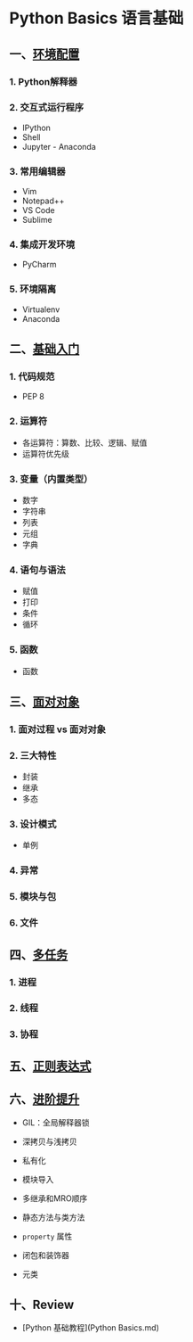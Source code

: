 # Python Basics 语言基础

## 一、[环境配置](环境配置\index.md)

### 1. Python解释器

### 2. 交互式运行程序

- IPython
- Shell
- Jupyter - Anaconda

### 3. 常用编辑器

- Vim
- Notepad++
- VS Code
- Sublime

### 4. 集成开发环境

- PyCharm

### 5. 环境隔离

- Virtualenv
- Anaconda



## 二、[基础入门](基础入门\index.md)

### 1. 代码规范

- PEP 8

### 2. 运算符

- 各运算符：算数、比较、逻辑、赋值
- 运算符优先级

### 3. 变量（内置类型）

- 数字
- 字符串
- 列表
- 元组
- 字典

### 4. 语句与语法

- 赋值
- 打印
- 条件
- 循环

### 5. 函数

- 函数



## 三、[面对对象](面对对象\index.md)

### 1. 面对过程 vs 面对对象

### 2. 三大特性

- 封装
- 继承
- 多态

### 3. 设计模式

- 单例

### 4. 异常

### 5. 模块与包

### 6. 文件



## 四、[多任务](多任务\index.md)

### 1. 进程

### 2. 线程

### 3. 协程



## 五、[正则表达式](正则表达式\index.md)





## 六、[进阶提升](进阶提升\index.md)

- GIL：全局解释器锁
- 深拷贝与浅拷贝
- 私有化
- 模块导入
- 多继承和MRO顺序
- 静态方法与类方法
- `property` 属性
- 闭包和装饰器

- 元类




## 十、Review

- [Python 基础教程](Python Basics.md)